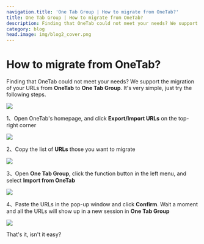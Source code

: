 ```yaml
---
navigation.title: 'One Tab Group | How to migrate from OneTab?'
title: One Tab Group | How to migrate from OneTab?
description: Finding that OneTab could not meet your needs? We support the migration of your URLs from OneTab to One Tab Group.
category: blog
head.image: img/blog2_cover.png
---
```


# How to migrate from OneTab?

Finding that OneTab could not meet your needs? We support the migration of your URLs from **OneTab** to **One Tab Group**. It's very simple, just try the following steps.

![](/img/blog2_0.gif)

1、Open OneTab's homepage, and click **Export/Import URLs** on the top-right corner

![](/img/blog2_1.jpg)

2、Copy the list of **URLs** those you want to migrate

![](/img/blog2_2.jpg)

3、Open **One Tab Group**, click the function button in the left menu, and select **Import from OneTab**

![](/img/blog2_3.jpg)

4、Paste the URLs in the pop-up window and click **Confirm**. Wait a moment and all the URLs will show up in a new session in **One Tab Group**

![](/img/blog2_4.jpg)

That's it, isn't it easy?
